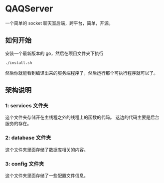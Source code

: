 # QAQServer

一个简单的 socket 聊天室后端，跨平台，简单，开源。

## 如何开始
安装一个最新版本的 go，然后在项目文件夹下执行
```bash
./install.sh
```
然后你就能看到编译出来的服务端程序了，然后运行那个可执行程序就可以了。

## 架构说明

### 1: services 文件夹
这个文件夹存储开在主线程之外的线程上的函数的代码。
这边的代码主要是后台服务的存在。

### 2: database 文件夹
这个文件夹里面存储了数据库相关的内容。

### 3: config 文件夹
这个文件夹里面存储了一些配置文件信息。